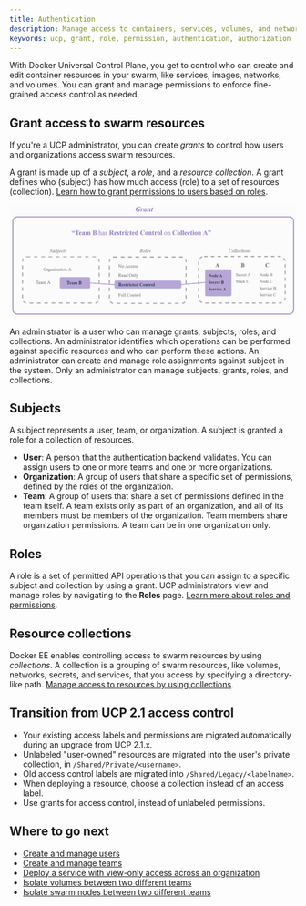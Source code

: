 ```yaml
---
title: Authentication
description: Manage access to containers, services, volumes, and networks by using role-based access control.
keywords: ucp, grant, role, permission, authentication, authorization
---
```


With Docker Universal Control Plane, you get to control who can create and
edit container resources in your swarm, like services, images, networks,
and volumes. You can grant and manage permissions to enforce fine-grained
access control as needed.

## Grant access to swarm resources  

If you're a UCP administrator, you can create *grants* to control how users 
and organizations access swarm resources.

A grant is made up of a *subject*, a *role*, and a *resource collection*.
A grant defines who (subject) has how much access (role) 
to a set of resources (collection).
[Learn how to grant permissions to users based on roles](grant-permissions.md).

![](../../images/ucp-grant-model.png)

An administrator is a user who can manage grants, subjects, roles, and
collections. An administrator identifies which operations can be performed
against specific resources and who can perform these actions. An administrator
can create and manage role assignments against subject in the system.
Only an administrator can manage subjects, grants, roles, and collections. 

## Subjects

A subject represents a user, team, or organization. A subject is granted a
role for a collection of resources.

-   **User**: A person that the authentication backend validates. You can
    assign users to one or more teams and one or more organizations.
-   **Organization**: A group of users that share a specific set of
    permissions, defined by the roles of the organization.
-   **Team**: A group of users that share a set of permissions defined in the
    team itself. A team exists only as part of an organization, and all of its
    members must be members of the organization. Team members share
    organization permissions. A team can be in one organization only.

## Roles

A role is a set of permitted API operations that you can assign to a specific
subject and collection by using a grant. UCP administrators view and manage
roles by navigating to the **Roles** page.
[Learn more about roles and permissions](permission-levels.md). 

## Resource collections

Docker EE enables controlling access to swarm resources by using
*collections*. A collection is a grouping of swarm resources, like
volumes, networks, secrets, and services, that you access by specifying
a directory-like path. 
[Manage access to resources by using collections](manage-access-with-collections.md).

## Transition from UCP 2.1 access control

-   Your existing access labels and permissions are migrated automatically
    during an upgrade from UCP 2.1.x.
-   Unlabeled "user-owned" resources are migrated into the user's private
    collection, in `/Shared/Private/<username>`.
-   Old access control labels are migrated into `/Shared/Legacy/<labelname>`.
-   When deploying a resource, choose a collection instead of an access label.
-   Use grants for access control, instead of unlabeled permissions.

## Where to go next

-  [Create and manage users](create-and-manage-users.md)
-  [Create and manage teams](create-and-manage-teams.md)
-  [Deploy a service with view-only access across an organization](deploy-view-only-service.md)
-  [Isolate volumes between two different teams](isolate-volumes-between-teams.md)
-  [Isolate swarm nodes between two different teams](isolate-nodes-between-teams.md)

